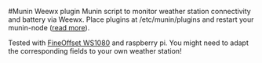 #Munin Weewx plugin
Munin script to monitor weather station connectivity and battery via Weewx.
Place plugins at /etc/munin/plugins and restart your munin-node ([read more](http://munin-monitoring.org/wiki/HowToWritePlugins)).

Tested with [FineOffset WS1080](http://www.weewx.com/docs/hardware.htm#fousb_data12) and raspberry pi.
You might need to adapt the corresponding fields to your own weather station!
